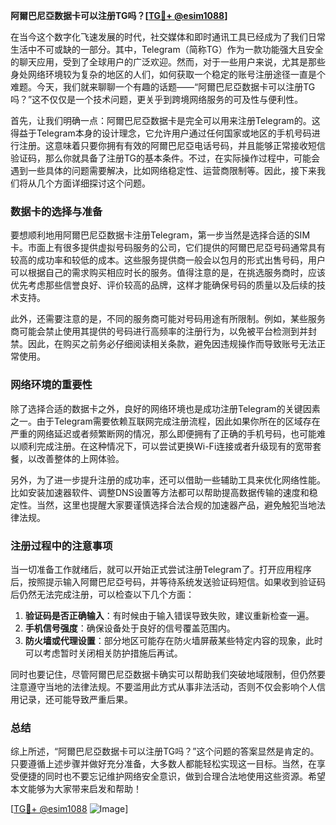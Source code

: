 **阿爾巴尼亞数据卡可以注册TG吗？[[TG💪+ @esim1088](https://t.me/s/esim1088)]**

在当今这个数字化飞速发展的时代，社交媒体和即时通讯工具已经成为了我们日常生活中不可或缺的一部分。其中，Telegram（简称TG）作为一款功能强大且安全的聊天应用，受到了全球用户的广泛欢迎。然而，对于一些用户来说，尤其是那些身处网络环境较为复杂的地区的人们，如何获取一个稳定的账号注册途径一直是个难题。今天，我们就来聊聊一个有趣的话题——“阿爾巴尼亞数据卡可以注册TG吗？”这不仅仅是一个技术问题，更关乎到跨境网络服务的可及性与便利性。

首先，让我们明确一点：阿爾巴尼亞数据卡是完全可以用来注册Telegram的。这得益于Telegram本身的设计理念，它允许用户通过任何国家或地区的手机号码进行注册。这意味着只要你拥有有效的阿爾巴尼亞电话号码，并且能够正常接收短信验证码，那么你就具备了注册TG的基本条件。不过，在实际操作过程中，可能会遇到一些具体的问题需要解决，比如网络稳定性、运营商限制等。因此，接下来我们将从几个方面详细探讨这个问题。

### 数据卡的选择与准备

要想顺利地用阿爾巴尼亞数据卡注册Telegram，第一步当然是选择合适的SIM卡。市面上有很多提供虚拟号码服务的公司，它们提供的阿爾巴尼亞号码通常具有较高的成功率和较低的成本。这些服务提供商一般会以包月的形式出售号码，用户可以根据自己的需求购买相应时长的服务。值得注意的是，在挑选服务商时，应该优先考虑那些信誉良好、评价较高的品牌，这样才能确保号码的质量以及后续的技术支持。

此外，还需要注意的是，不同的服务商可能对号码用途有所限制。例如，某些服务商可能会禁止使用其提供的号码进行高频率的注册行为，以免被平台检测到并封禁。因此，在购买之前务必仔细阅读相关条款，避免因违规操作而导致账号无法正常使用。

### 网络环境的重要性

除了选择合适的数据卡之外，良好的网络环境也是成功注册Telegram的关键因素之一。由于Telegram需要依赖互联网完成注册流程，因此如果你所在的区域存在严重的网络延迟或者频繁断网的情况，那么即便拥有了正确的手机号码，也可能难以顺利完成注册。在这种情况下，可以尝试更换Wi-Fi连接或者升级现有的宽带套餐，以改善整体的上网体验。

另外，为了进一步提升注册的成功率，还可以借助一些辅助工具来优化网络性能。比如安装加速器软件、调整DNS设置等方法都可以帮助提高数据传输的速度和稳定性。当然，这里也提醒大家要谨慎选择合法合规的加速器产品，避免触犯当地法律法规。

### 注册过程中的注意事项

当一切准备工作就绪后，就可以开始正式尝试注册Telegram了。打开应用程序后，按照提示输入阿爾巴尼亞号码，并等待系统发送验证码短信。如果收到验证码后仍然无法完成注册，可以检查以下几个方面：

1. **验证码是否正确输入**：有时候由于输入错误导致失败，建议重新检查一遍。
2. **手机信号强度**：确保设备处于良好的信号覆盖范围内。
3. **防火墙或代理设置**：部分地区可能存在防火墙屏蔽某些特定内容的现象，此时可以考虑暂时关闭相关防护措施后再试。

同时也要记住，尽管阿爾巴尼亞数据卡确实可以帮助我们突破地域限制，但仍然要注意遵守当地的法律法规。不要滥用此方式从事非法活动，否则不仅会影响个人信用记录，还可能导致严重后果。

### 总结

综上所述，“阿爾巴尼亞数据卡可以注册TG吗？”这个问题的答案显然是肯定的。只要遵循上述步骤并做好充分准备，大多数人都能轻松实现这一目标。当然，在享受便捷的同时也不要忘记维护网络安全意识，做到合理合法地使用这些资源。希望本文能够为大家带来启发和帮助！

[[TG💪+ @esim1088](https://t.me/s/esim1088) ![Image](https://i.postimg.cc/4NQfJmqS/Snipaste-2025-05-13-00-14-12.png)]